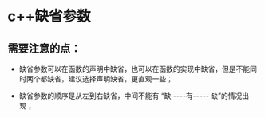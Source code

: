 # c++缺省参数

## 需要注意的点：

- 缺省参数可以在函数的声明中缺省，也可以在函数的实现中缺省，但是不能同时两个都缺省，建议选择声明缺省，更直观一些；

- 缺省参数的顺序是从左到右缺省，中间不能有 “缺 ----有----- 缺”的情况出现；



